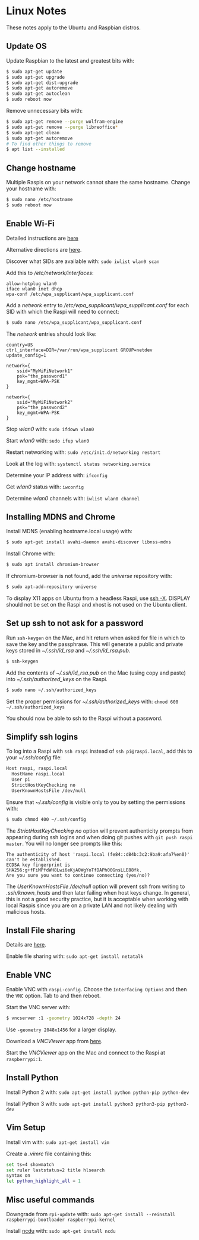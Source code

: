 # Linux Notes

These notes apply to the Ubuntu and Raspbian distros.

## Update OS

Update Raspbian to the latest and greatest bits with:
```bash
$ sudo apt-get update
$ sudo apt-get upgrade
$ sudo apt-get dist-upgrade
$ sudo apt-get autoremove
$ sudo apt-get autoclean
$ sudo reboot now
```

Remove unnecessary bits with:
```bash
$ sudo apt-get remove --purge wolfram-engine
$ sudo apt-get remove --purge libreoffice*
$ sudo apt-get clean
$ sudo apt-get autoremove
# To find other things to remove
$ apt list --installed
```

## Change hostname
Multiple Raspis on your network cannot share the same hostname. Change your hostname with:

```bash
$ sudo nano /etc/hostname
$ sudo reboot now
```

## Enable Wi-Fi
Detailed instructions are 
[here](http://www.makeuseof.com/tag/setup-wi-fi-bluetooth-raspberry-pi-3/)

Alternative directions are [here](https://learn.adafruit.com/adafruits-raspberry-pi-lesson-3-network-setup/setting-up-wifi-with-occidentalis).

Discover what SIDs are available with: `sudo iwlist wlan0 scan`

Add this to */etc/network/interfaces*:
```
allow-hotplug wlan0
iface wlan0 inet dhcp
wpa-conf /etc/wpa_supplicant/wpa_supplicant.conf
```

Add a *network* entry to */etc/wpa_supplicant/wpa_supplicant.conf*
for each SID with which the Raspi will need to connect:
```bash
$ sudo nano /etc/wpa_supplicant/wpa_supplicant.conf
```

The *network* entries should look like:
```snakeyaml
country=US
ctrl_interface=DIR=/var/run/wpa_supplicant GROUP=netdev
update_config=1

network={
    ssid="MyWiFiNetwork1"
    psk="the_password1"
    key_mgmt=WPA-PSK
}

network={
    ssid="MyWiFiNetwork2"
    psk="the_password2"
    key_mgmt=WPA-PSK
}   
```

Stop *wlan0* with: `sudo ifdown wlan0`

Start *wlan0* with: `sudo ifup wlan0`

Restart networking with: `sudo /etc/init.d/networking restart`

Look at the log with: `systemctl status networking.service`

Determine your IP address with: `ifconfig`

Get *wlan0* status with: `iwconfig`

Determine *wlan0* channels with: `iwlist wlan0 channel`

## Installing MDNS and Chrome

Install MDNS (enabling hostname.local usage) with: 

```bash
$ sudo apt-get install avahi-daemon avahi-discover libnss-mdns
```

Install Chrome with:
```bash
$ sudo apt install chromium-browser
```

If chromium-browser is not found, add the *universe* repository with:
```bash
$ sudo apt-add-repository universe
```


To display X11 apps on Ubuntu from a headless Raspi,
use [ssh -X](https://unix.stackexchange.com/questions/12755/how-to-forward-x-over-ssh-to-run-graphics-applications-remotely).
DISPLAY should not be set on the Raspi and xhost is not used on the Ubuntu client.


## Set up ssh to not ask for a password

Run `ssh-keygen` on the Mac, and hit return when asked for file in which to save the key and the passphrase.
This will generate a public and private keys stored in *~/.ssh/id_rsa* and *~/.ssh/id_rsa.pub*.

```bash
$ ssh-keygen
```

Add the contents of *~/.ssh/id_rsa.pub* on the Mac (using copy and paste) 
into *~/.ssh/authorized_keys* on the Raspi.

```bash
$ sudo nano ~/.ssh/authorized_keys
```

Set the proper permissions for *~/.ssh/authorized_keys* with: `chmod 600 ~/.ssh/authorized_keys`

You should now be able to ssh to the Raspi without a password.

## Simplify ssh logins

To log into a Raspi with `ssh raspi` instead of `ssh pi@raspi.local`, add this to your *~/.ssh/config* file:
```bash
Host raspi, raspi.local
  HostName raspi.local
  User pi
  StrictHostKeyChecking no
  UserKnownHostsFile /dev/null
```

Ensure that *~/.ssh/config* is visible only to you by setting the permissions with:
```bash
$ sudo chmod 400 ~/.ssh/config
```

The *StrictHostKeyChecking no* option will prevent authenticity prompts from appearing during ssh logins 
and when doing git pushes with `git push raspi master`. 
You will no longer see prompts like this:
```
The authenticity of host 'raspi.local (fe84::d84b:3c2:9ba9:afa7%en0)' can't be established.
ECDSA key fingerprint is SHA256:g+fFiMPfdWH8Lwi6eKjAOWgYoTfDAPh00GnsLLE88fk.
Are you sure you want to continue connecting (yes/no)? 
```

The *UserKnownHostsFile /dev/null* option will prevent ssh from writing to *.ssh/known_hosts*
and then later failing when host keys change. In general, this is not a good security practice,
but it is acceptable when working with local Raspis since you are on a private LAN and
not likely dealing with malicious hosts.

## Install File sharing

Details are [here](http://www.instructables.com/id/How-to-share-files-between-Mac-OSX-and-Raspberry-P/?ALLSTEPS).

Enable file sharing with: `sudo apt-get install netatalk`

## Enable VNC

Enable VNC with `raspi-config`. Choose the `Interfacing Options` and then 
the `VNC` option. Tab to <Finish> and then reboot.

Start the VNC server with:
```bash
$ vncserver :1 -geometry 1024x728 -depth 24
```

Use `-geometry 2048x1456` for a larger display.

Download a *VNCViewer* app from [here](https://www.realvnc.com/download/viewer/). 

Start the *VNCViewer* app on the Mac and connect to the Raspi at `raspberrypi:1`.

## Install Python

Install Python 2 with: `sudo apt-get install python python-pip python-dev`

Install Python 3 with: `sudo apt-get install python3 python3-pip python3-dev`

## Vim Setup

Install vim with: `sudo apt-get install vim`

Create a *.vimrc* file containing this:
```bash
set ts=4 showmatch
set ruler laststatus=2 title hlsearch
syntax on
let python_highlight_all = 1
```

## Misc useful commands

Downgrade from `rpi-update` with: `sudo apt-get install --reinstall raspberrypi-bootloader raspberrypi-kernel`

Install [ncdu](https://murze.be/view-disk-space-usage-on-ubuntu) with: `sudo apt-get install ncdu`

